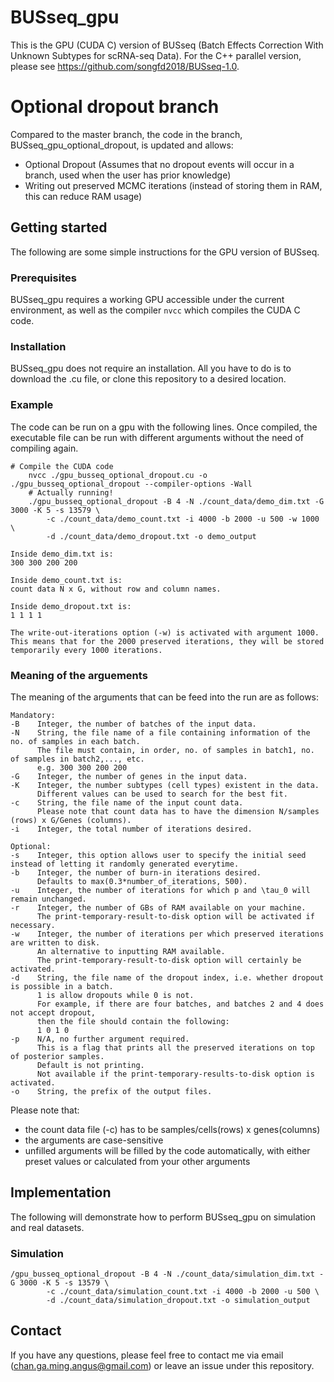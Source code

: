 # BUSseq_gpu
This is the GPU (CUDA C) version of BUSseq (Batch Effects Correction With Unknown Subtypes for scRNA-seq Data). For the C++ parallel version, please see https://github.com/songfd2018/BUSseq-1.0.

# Optional dropout branch
Compared to the master branch, the code in the branch, BUSseq_gpu_optional_dropout, is updated and allows:
- Optional Dropout (Assumes that no dropout events will occur in a branch, used when the user has prior knowledge)
- Writing out preserved MCMC iterations (instead of storing them in RAM, this can reduce RAM usage)

## Getting started
The following are some simple instructions for the GPU version of BUSseq.

### Prerequisites
BUSseq_gpu requires a working GPU accessible under the current environment, as well as the compiler `nvcc` which compiles the CUDA C code.

### Installation
BUSseq_gpu does not require an installation.
All you have to do is to download the .cu file, or clone this repository to a desired location.

### Example
The code can be run on a gpu with the following lines.
Once compiled, the executable file can be run with different arguments without the need of compiling again.
```
# Compile the CUDA code
    nvcc ./gpu_busseq_optional_dropout.cu -o ./gpu_busseq_optional_dropout --compiler-options -Wall
    # Actually running!
    ./gpu_busseq_optional_dropout -B 4 -N ./count_data/demo_dim.txt -G 3000 -K 5 -s 13579 \
        -c ./count_data/demo_count.txt -i 4000 -b 2000 -u 500 -w 1000 \
        -d ./count_data/demo_dropout.txt -o demo_output
```
    Inside demo_dim.txt is:
    300 300 200 200

    Inside demo_count.txt is:
    count data N x G, without row and column names.

    Inside demo_dropout.txt is:
    1 1 1 1
    
    The write-out-iterations option (-w) is activated with argument 1000.
    This means that for the 2000 preserved iterations, they will be stored temporarily every 1000 iterations.
    
### Meaning of the arguements
The meaning of the arguments that can be feed into the run are as follows:
```
Mandatory:
-B    Integer, the number of batches of the input data.
-N    String, the file name of a file containing information of the no. of samples in each batch.
      The file must contain, in order, no. of samples in batch1, no. of samples in batch2,..., etc.
      e.g. 300 300 200 200
-G    Integer, the number of genes in the input data.
-K    Integer, the number subtypes (cell types) existent in the data.
      Different values can be used to search for the best fit.
-c    String, the file name of the input count data.
      Please note that count data has to have the dimension N/samples (rows) x G/Genes (columns).
-i    Integer, the total number of iterations desired.

Optional:
-s    Integer, this option allows user to specify the initial seed instead of letting it randomly generated everytime.
-b    Integer, the number of burn-in iterations desired.
      Defaults to max(0.3*number_of_iterations, 500).
-u    Integer, the number of iterations for which p and \tau_0 will remain unchanged.
-r    Integer, the number of GBs of RAM available on your machine.
      The print-temporary-result-to-disk option will be activated if necessary.
-w    Integer, the number of iterations per which preserved iterations are written to disk. 
      An alternative to inputting RAM available.
      The print-temporary-result-to-disk option will certainly be activated.
-d    String, the file name of the dropout index, i.e. whether dropout is possible in a batch.
      1 is allow dropouts while 0 is not.
      For example, if there are four batches, and batches 2 and 4 does not accept dropout,
      then the file should contain the following:
      1 0 1 0
-p    N/A, no further argument required.
      This is a flag that prints all the preserved iterations on top of posterior samples.
      Default is not printing.
      Not available if the print-temporary-results-to-disk option is activated.
-o    String, the prefix of the output files.
```
Please note that:
- the count data file (-c) has to be samples/cells(rows) x genes(columns)
- the arguments are case-sensitive
- unfilled arguments will be filled by the code automatically, with either preset values or calculated from your other arguments

## Implementation
The following will demonstrate how to perform BUSseq_gpu on simulation and real datasets.
### Simulation
```
/gpu_busseq_optional_dropout -B 4 -N ./count_data/simulation_dim.txt -G 3000 -K 5 -s 13579 \
        -c ./count_data/simulation_count.txt -i 4000 -b 2000 -u 500 \
        -d ./count_data/simulation_dropout.txt -o simulation_output
```

## Contact
If you have any questions, please feel free to contact me via email (chan.ga.ming.angus@gmail.com) or leave an issue under this repository.
